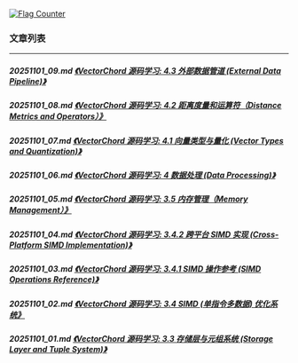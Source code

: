 <a rel="nofollow" href="http://info.flagcounter.com/h9V1"  ><img src="http://s03.flagcounter.com/count/h9V1/bg_FFFFFF/txt_000000/border_CCCCCC/columns_2/maxflags_12/viewers_0/labels_0/pageviews_0/flags_0/"  alt="Flag Counter"  border="0"  ></a>  
  
### 文章列表  
----  
##### 20251101_09.md   [《VectorChord 源码学习: 4.3 外部数据管道 (External Data Pipeline)》](20251101_09.md)  
##### 20251101_08.md   [《VectorChord 源码学习: 4.2 距离度量和运算符（Distance Metrics and Operators）》](20251101_08.md)  
##### 20251101_07.md   [《VectorChord 源码学习: 4.1 向量类型与量化 (Vector Types and Quantization)》](20251101_07.md)  
##### 20251101_06.md   [《VectorChord 源码学习: 4 数据处理 (Data Processing)》](20251101_06.md)  
##### 20251101_05.md   [《VectorChord 源码学习: 3.5 内存管理（Memory Management）》](20251101_05.md)  
##### 20251101_04.md   [《VectorChord 源码学习: 3.4.2 跨平台 SIMD 实现 (Cross-Platform SIMD Implementation)》](20251101_04.md)  
##### 20251101_03.md   [《VectorChord 源码学习: 3.4.1 SIMD 操作参考 (SIMD Operations Reference)》](20251101_03.md)  
##### 20251101_02.md   [《VectorChord 源码学习: 3.4 SIMD (单指令多数据) 优化系统》](20251101_02.md)  
##### 20251101_01.md   [《VectorChord 源码学习: 3.3 存储层与元组系统 (Storage Layer and Tuple System)》](20251101_01.md)  
